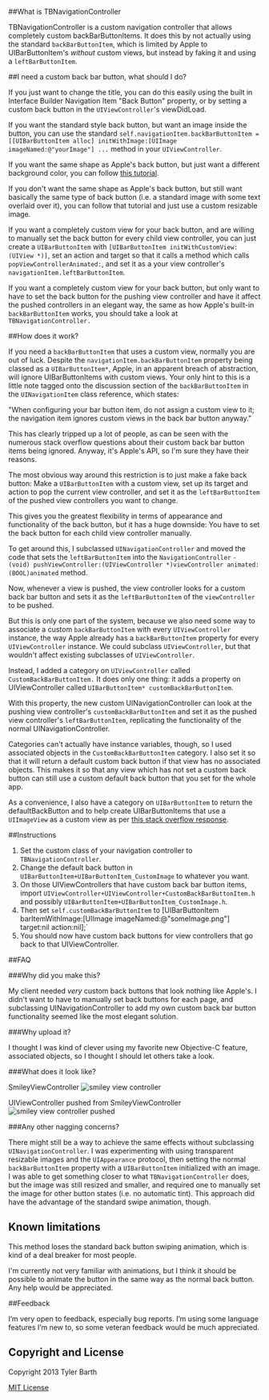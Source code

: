 ##What is TBNavigationController

TBNavigationController is a custom navigation controller that allows completely custom backBarButtonItems. It does this by not actually using the standard `backBarButtonItem`, which is limited by Apple to UIBarButtonItem's *without* custom views, but instead by faking it and using a `leftBarButtonItem`. 

##I need a custom back bar button, what should I do?

If you just want to change the title, you can do this easily using the built in Interface Builder Navigation Item "Back Button" property, or by setting a custom back button in the `UIViewController`'s viewDidLoad.

If you want the standard style back button, but want an image inside the button, you can use the standard `self.navigationItem.backBarButtonItem = [[UIBarButtonItem alloc] initWithImage:[UIImage imageNamed:@"yourImage"] ...` method in your `UIViewController`.

If you want the same shape as Apple's back button, but just want a different background color, you can follow [this tutorial](http://www.raywenderlich.com/4344/user-interface-customization-in-ios-5 "Ray Wenderlich, UI customization in iOS 5").

If you don't want the same shape as Apple's back button, but still want basically the same type of back button (i.e. a standard image with some text overlaid over it), you can follow that tutorial and just use a custom resizable image. 

If you want a completely custom view for your back button, and are willing to manually set the back button for every child view controller, you can just create a `UIBarButtonItem` with `[UIBarButtonItem initWithCustomView:(UIView *)]`, set an action and target so that it calls a method which calls `popViewControllerAnimated:`, and set it as a your view controller's `navigationItem.leftBarButtonItem`.  

If you want a completely custom view for your back button, but only want to have to set the back button for the pushing view controller and have it affect the pushed controllers in an elegant way, the same as how Apple's built-in `backBarButtonItem` works, you should take a look at `TBNavigationController.`

##How does it work?

If you need a `backBarButtonItem` that uses a custom view, normally you are out of luck. Despite the `navigationItem.backBarButtonItem` property being classed as a `UIBarButtonItem*`, Apple, in an apparent breach of abstraction, will ignore UIBarButtonItems with custom views. Your only hint to this is a little note tagged onto the discussion section of the `backBarButtonItem` in the `UINavigationItem` class reference, which states: 

"When configuring your bar button item, do not assign a custom view to it; the navigation item ignores custom views in the back bar button anyway."

This has clearly tripped up a lot of people, as can be seen with the numerous stack overflow questions about their custom back bar button items being ignored. Anyway, it's Apple's API, so I'm sure they have their reasons.

The most obvious way around this restriction is to just make a fake back button: Make a `UIBarButtonItem` with a custom view, set up its target and action to pop the current view controller, and set it as the `leftBarButtonItem` of the pushed view controllers you want to change.

This gives you the greatest flexibility in terms of appearance and functionality of the back button, but it has a huge downside: You have to set the back button for each child view controller manually. 

To get around this, I subclassed `UINavigationController` and moved the code that sets the `leftBarButtonItem` into the `NavigationController` `- (void) pushViewController:(UIViewController *)viewController animated:(BOOL)animated` method. 

Now, whenever a view is pushed, the view controller looks for a custom back bar button and sets it as the `leftBarButtonItem` of the `viewController` to be pushed.

But this is only one part of the system, because we also need some way to associate a custom `backBarButtonItem` with every `UIViewController` instance, the way Apple already has a `backBarButtonItem` property for every `UIViewController` instance. We could subclass `UIViewController`, but that wouldn't affect existing subclasses of `UIViewController`. 

Instead, I added a category on `UIViewController` called `CustomBackBarButtonItem.` It does only one thing: it adds a property on UIViewController called `UIBarButtonItem* customBackBarButtonItem`.  

With this property, the new custom UINavigationController can look at the pushing view controller's `customBackBarButtonItem` and set it as the pushed view controller's `leftBarButtonItem`, replicating the functionality of the normal UINavigationController.

Categories can't actually have instance variables, though, so I used associated objects in the `CustomBackBarButtonItem` category. I also set it so that it will return a default custom back button if that view has no associated objects. This makes it so that any view which has not set a custom back button can still use a custom default back button that you set for the whole app. 

As a convenience, I also have a category on `UIBarButtonItem` to return the defaultBackButton and to help create UIBarButtonItems that use a `UIImageView` as a custom view as per [this stack overflow response](http://stackoverflow.com/a/13626345/1016515 "A category on UIBarButtonItem"). 

##Instructions

1. Set the custom class of your navigation controller to `TBNavigationController`.
2. Change the default back button in `UIBarButtonItem+UIBarButtonItem_CustomImage` to whatever you want.
3. On those UIViewControllers that have custom back bar button items, import `UIViewController+UIViewController+CustomBackBarButtonItem.h` and possibly `UIBarButtonItem+UIBarButtonItem_CustomImage.h`.
4. Then set `self.customBackBarButtonItem` to [UIBarButtonItem barItemWithImage:[UIImage imageNamed:@"someImage.png"] target:nil action:nil];`
5. You should now have custom back buttons for view controllers that go back to that UIViewController.

##FAQ

###Why did you make this?

My client needed *very* custom back buttons that look nothing like Apple's. I didn't want to have to manually set back buttons for each page, and subclassing UINavigationController to add my own custom back bar button functionality seemed like the most elegant solution.

###Why upload it?

I thought I was kind of clever using my favorite new Objective-C feature, associated objects, so I thought I should let others take a look. 

###What does it look like?

SmileyViewController
![smiley view controller]()

UIViewController pushed from SmileyViewController
![smiley view controller pushed]()

###Any other nagging concerns?

There might still be a way to achieve the same effects without subclassing `UINavigationController`. I was experimenting with using transparent resizable images and the `UIAppearance` protocol, then setting the normal `backBarButtonItem` property with a `UIBarButtonItem` initialized with an image. I was able to get something closer to what `TBNavigationController` does, but the image was still resized and smaller, and required one to manually set the image for other button states (i.e. no automatic tint). This approach did have the advantage of the standard swipe animation, though. 

## Known limitations

This method loses the standard back button swiping animation, which is kind of a deal breaker for most people. 

I'm currently not very familiar with animations, but I think it should be possible to animate the button in the same way as the normal back button. Any help would be appreciated. 

##Feedback

I’m very open to feedback, especially bug reports. I’m using some language features I’m new to, so some veteran feedback would be much appreciated.

## Copyright and License

Copyright 2013 Tyler Barth

[MIT License](http://opensource.org/licenses/MIT "license")